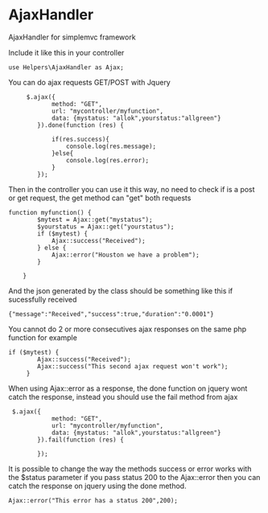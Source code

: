 # AjaxHandler
AjaxHandler for simplemvc framework

Include it like this in your controller

``` use Helpers\AjaxHandler as Ajax; ```

You can do ajax requests GET/POST with Jquery

```
     $.ajax({
            method: "GET",
            url: "mycontroller/myfunction",
            data: {mystatus: "allok",yourstatus:"allgreen"}
        }).done(function (res) {
           
            if(res.success){
                console.log(res.message);
            }else{
                console.log(res.error);
            }
        });

```

Then in the controller you can use it this way, no need to check if is a post
or get request, the get method can "get" both requests

```
function myfunction() {
        $mytest = Ajax::get("mystatus");
        $yourstatus = Ajax::get("yourstatus");
        if ($mytest) {
            Ajax::success("Received");
        } else {
            Ajax::error("Houston we have a problem");
        }

    }
```

And the json generated by the class should be something like this if sucessfully received
```
{"message":"Received","success":true,"duration":"0.0001"}
```

You cannot do 2 or more consecutives ajax responses on the same php function
for example

```
if ($mytest) {
        Ajax::success("Received");
        Ajax::success("This second ajax request won't work");
     }
```

When using Ajax::error as a response,  the done function on jquery wont catch the
 response, instead you should use the fail method from ajax

```
 $.ajax({
            method: "GET",
            url: "mycontroller/myfunction",
            data: {mystatus: "allok",yourstatus:"allgreen"}
        }).fail(function (res) {
           
        });
```

It is possible to change the way the methods success or error works with the 
$status parameter if you pass status 200 to the Ajax::error then you can
catch the response on jquery using the done method.

 ```Ajax::error("This error has a status 200",200);```
